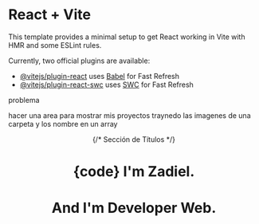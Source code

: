 # React + Vite

This template provides a minimal setup to get React working in Vite with HMR and some ESLint rules.

Currently, two official plugins are available:

- [@vitejs/plugin-react](https://github.com/vitejs/vite-plugin-react/blob/main/packages/plugin-react/README.md) uses [Babel](https://babeljs.io/) for Fast Refresh
- [@vitejs/plugin-react-swc](https://github.com/vitejs/vite-plugin-react-swc) uses [SWC](https://swc.rs/) for Fast Refresh

problema

hacer una area para mostrar mis proyectos traynedo las imagenes de una carpeta y los nombre en un array

<header className="w-full h-screen bg-zinc-950 font-thin text-white">
				<div className="flex flex-col lg:flex-row lg:gap-52 items-center h-full lg:px-8 justify-center">
					{/* Sección de Títulos */}
					<div className="text-3xl flex lg:gap-8 justify-center items-center lg:text-[50px] md:text-6xl">
						<div className="flex flex-col w-full">
							<h1 className="font-light text-center lg:text-left">
								<span>
									<span className="text-red-700">{code}</span> <span>I'm</span> Zadiel<span className="text-red-700">.</span>
								</span>
							</h1>
							<h1 className="font-light text-center lg:text-left">
								<span>And </span>
								<span>I'm </span>
								Developer <span className="text-red-700">Web</span>.
							</h1>
						</div>
					</div>
				</div>
			</header>
